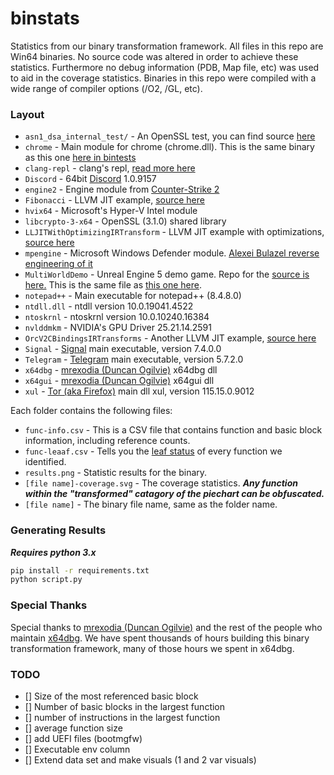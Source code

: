 # binstats

Statistics from our binary transformation framework. All files in this repo are Win64 binaries. No source code was altered in order to achieve these statistics. Furthermore no debug information (PDB, Map file, etc) was used to aid in the coverage statistics. Binaries in this repo were compiled with a wide range of compiler options (/O2, /GL, etc).

### Layout

- `asn1_dsa_internal_test/` - An OpenSSL test, you can find source [here](https://gitlab.softgenetics.com/libs/openssl/-/blob/f510d614a7e981cbf69f11ae186c97d3fa00dda9/test/asn1_dsa_internal_test.c)
- `chrome` - Main module for chrome (chrome.dll). This is the same binary as this one [here in bintests](https://github.com/backengineering/bintests/blob/master/misc/chrome/win64-121.0.6167.85/chrome-win64/chrome.dll)
- `clang-repl` - clang's repl, [read more here](https://clang.llvm.org/docs/ClangRepl.html)
- `Discord` - 64bit [Discord](https://discord.com/) 1.0.9157
- `engine2` - Engine module from [Counter-Strike 2](https://www.counter-strike.net/cs2)
- `Fibonacci` - LLVM JIT example, [source here](https://github.com/llvm-mirror/llvm/blob/master/examples/Fibonacci/fibonacci.cpp)
- `hvix64` - Microsoft's Hyper-V Intel module
- `libcrypto-3-x64` - OpenSSL (3.1.0) shared library
- `LLJITWithOptimizingIRTransform` - LLVM JIT example with optimizations, [source here](https://gitlab.eecs.wsu.edu/44373/t/-/blob/59cd45e5ae2920f2287d2b9df4ec0dc94e48c39d/llvm/examples/OrcV2Examples/LLJITWithOptimizingIRTransform/LLJITWithOptimizingIRTransform.cpp)
- `mpengine` - Microsoft Windows Defender module. [Alexei Bulazel reverse engineering of it](https://www.youtube.com/watch?v=2NawGCUOYT4)
- `MultiWorldDemo` - Unreal Engine 5 demo game. Repo for the [source is here.](https://github.com/UNAmedia/ue5-multiworld-demo) This is the same file as [this one here](https://github.com/backengineering/bintests/blob/master/misc/MultiWorldDemo/MultiWorldDemo/Binaries/Win64/MultiWorldDemo.exe).
- `notepad++` - Main executable for notepad++ (8.4.8.0)
- `ntdll.dll` - ntdll version 10.0.19041.4522
- `ntoskrnl` - ntoskrnl version 10.0.10240.16384
- `nvlddmkm` - NVIDIA's GPU Driver 25.21.14.2591
- `OrcV2CBindingsIRTransforms` - Another LLVM JIT example, [source here](https://code.ornl.gov/llvm-doe/llvm-project/-/blob/f756d38abf2ec40ee06ee5aa668db444e5d6f485/llvm/examples/OrcV2Examples/OrcV2CBindingsIRTransforms/OrcV2CBindingsIRTransforms.c)
- `Signal` - [Signal](https://signal.org/) main executable, version 7.4.0.0
- `Telegram` - [Telegram](https://telegram.org/) main executable, version 5.7.2.0
- `x64dbg` - [mrexodia (Duncan Ogilvie)](https://github.com/mrexodia) x64dbg dll
- `x64gui` - [mrexodia (Duncan Ogilvie)](https://github.com/mrexodia) x64gui dll
- `xul` - [Tor (aka Firefox)](https://gitlab.torproject.org/tpo/applications/tor-browser) main dll xul, version 115.15.0.9012

Each folder contains the following files:

- `func-info.csv` - This is a CSV file that contains function and basic block information, including reference counts.
- `func-leaaf.csv` - Tells you the [leaf status](https://learn.microsoft.com/en-us/cpp/build/stack-usage?view=msvc-170#function-types) of every function we identified. 
- `results.png` - Statistic results for the binary.
- `[file name]-coverage.svg` - The coverage statistics. ***Any function within the "transformed" catagory of the piechart can be obfuscated.***
- `[file name]` - The binary file name, same as the folder name.

### Generating Results

***Requires python 3.x***

```bash
pip install -r requirements.txt
python script.py
```

### Special Thanks

Special thanks to [mrexodia (Duncan Ogilvie)](https://github.com/mrexodia) and the rest of the people who maintain [x64dbg](https://github.com/x64dbg/x64dbg). We have spent thousands of hours building this binary transformation framework, many of those hours we spent in x64dbg.

### TODO

- [] Size of the most referenced basic block
- [] Number of basic blocks in the largest function
- [] number of instructions in the largest function
- [] average function size
- [] add UEFI files (bootmgfw)
- [] Executable env column
- [] Extend data set and make visuals (1 and 2 var visuals)